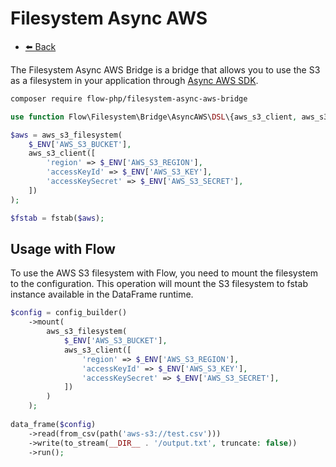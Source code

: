 # Filesystem Async AWS

- [⬅️️ Back](../../introduction.md)

The Filesystem Async AWS Bridge is a bridge that allows you to use the S3 as a filesystem in your application 
through [Async AWS SDK](https://github.com/async-aws/s3).

```bash
composer require flow-php/filesystem-async-aws-bridge
```

```php
use function Flow\Filesystem\Bridge\AsyncAWS\DSL\{aws_s3_client, aws_s3_filesystem};

$aws = aws_s3_filesystem(
    $_ENV['AWS_S3_BUCKET'],
    aws_s3_client([
        'region' => $_ENV['AWS_S3_REGION'],
        'accessKeyId' => $_ENV['AWS_S3_KEY'],
        'accessKeySecret' => $_ENV['AWS_S3_SECRET'],
    ])
);

$fstab = fstab($aws);
```

## Usage with Flow

To use the AWS S3 filesystem with Flow, you need to mount the filesystem to the configuration.
This operation will mount the S3 filesystem to fstab instance available in the DataFrame runtime.

```php
$config = config_builder()
    ->mount(
        aws_s3_filesystem(
            $_ENV['AWS_S3_BUCKET'],
            aws_s3_client([
                'region' => $_ENV['AWS_S3_REGION'],
                'accessKeyId' => $_ENV['AWS_S3_KEY'],
                'accessKeySecret' => $_ENV['AWS_S3_SECRET'],
            ])
        )
    );
    
data_frame($config)
    ->read(from_csv(path('aws-s3://test.csv')))
    ->write(to_stream(__DIR__ . '/output.txt', truncate: false))
    ->run();    
```
